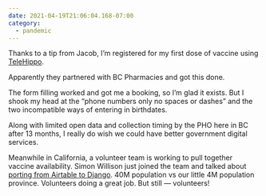 ```yaml
---
date: 2021-04-19T21:06:04.168-07:00
category:
  - pandemic
---
```

Thanks to a tip from Jacob, I’m registered for my first dose of vaccine using [TeleHippo](https://telehippo.com/).

Apparently they partnered with BC Pharmacies and got this done.

The form filling worked and got me a booking, so I’m glad it exists. But I shook my head at the “phone numbers only no spaces or dashes” and the two incompatible ways of entering in birthdates.

Along with limited open data and collection timing by the PHO here in BC after 13 months, I really do wish we could have better government digital services.

Meanwhile in California, a volunteer team is working to pull together vaccine availability. Simon Willison just joined the team and talked about [porting from Airtable to Django](https://simonwillison.net/2021/Apr/12/porting-vaccinateca-to-django/). 40M population vs our little 4M population province. Volunteers doing a great job. But still — volunteers!
